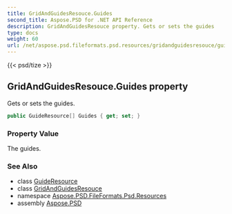 ```yaml
---
title: GridAndGuidesResouce.Guides
second_title: Aspose.PSD for .NET API Reference
description: GridAndGuidesResouce property. Gets or sets the guides
type: docs
weight: 60
url: /net/aspose.psd.fileformats.psd.resources/gridandguidesresouce/guides/
---
```

{{< psd/tize >}}
## GridAndGuidesResouce.Guides property

Gets or sets the guides.

```csharp
public GuideResource[] Guides { get; set; }
```

### Property Value

The guides.

### See Also

* class [GuideResource](../../guideresource/)
* class [GridAndGuidesResouce](../)
* namespace [Aspose.PSD.FileFormats.Psd.Resources](../../gridandguidesresouce/)
* assembly [Aspose.PSD](../../../)


